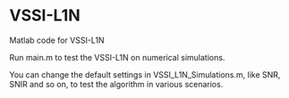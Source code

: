 # VSSI-L1N

Matlab code for VSSI-L1N

Run main.m to test the VSSI-L1N on numerical simulations.

You can change the default settings in VSSI_L1N_Simulations.m, like SNR, SNIR and so on, to test the algorithm in various scenarios.